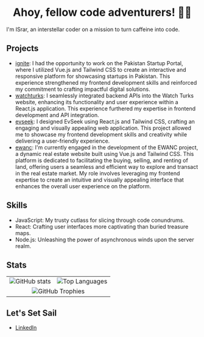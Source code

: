 <h1 align="center">Ahoy, fellow code adventurers! 🏴‍☠️</h1>

I'm ISrar, an interstellar coder on a mission to turn caffeine into code.

Projects
---
- [ignite](https://ignitestartup.pk/): I had the opportunity to work on the Pakistan Startup Portal, where I utilized Vue.js and Tailwind CSS to create an interactive and responsive platform for showcasing startups in Pakistan. This experience strengthened my frontend development skills and reinforced my commitment to crafting impactful digital solutions.
- [watchturks](https://watchturks.tv/): I seamlessly integrated backend APIs into the Watch Turks website, enhancing its functionality and user experience within a React.js application. This experience furthered my expertise in frontend development and API integration.
- [evseek](https://evseek.vercel.app/): I designed EvSeek using React.js and Tailwind CSS, crafting an engaging and visually appealing web application. This project allowed me to showcase my frontend development skills and creativity while delivering a user-friendly experience.
- [ewanc](https://ewanc.com//):  I'm currently engaged in the development of the EWANC project, a dynamic real estate website built using Vue.js and Tailwind CSS. This platform is dedicated to facilitating the buying, selling, and renting of land, offering users a seamless and efficient way to explore and transact in the real estate market. My role involves leveraging my frontend expertise to create an intuitive and visually appealing interface that enhances the overall user experience on the platform.


Skills
---
- JavaScript: My trusty cutlass for slicing through code conundrums.
- React: Crafting user interfaces more captivating than buried treasure maps.
- Node.js: Unleashing the power of asynchronous winds upon the server realm.

Stats
---
<table align="center" align="center" border="0" cellspacing="0" cellpadding="0" style="border-collapse: collapse;">
  <tr>
    <td>
      <img src="https://github-readme-stats.vercel.app/api?username=MuhammadIsrarKhan&theme=vue-dark&show_icons=true&hide_border=true&count_private=true" alt="GitHub stats">
    </td>
    <td>
      <img src="https://github-readme-streak-stats.herokuapp.com/?user=MuhammadIsrarKhan&theme=vue-dark&hide_border=true" alt="Top Languages">
    </td>
  </tr>
  <tr>
    <td colspan="2" align="center">
      <img src="https://github-readme-stats.vercel.app/api/top-langs/?username=MuhammadIsrarKhan&theme=vue-dark&show_icons=true&hide_border=true&layout=compact" alt="GitHub Trophies">
    </td>
  </tr>
</table>


Let's Set Sail
---
- [LinkedIn](https://www.linkedin.com/in/muhammad-israr-khan-558300199/)
